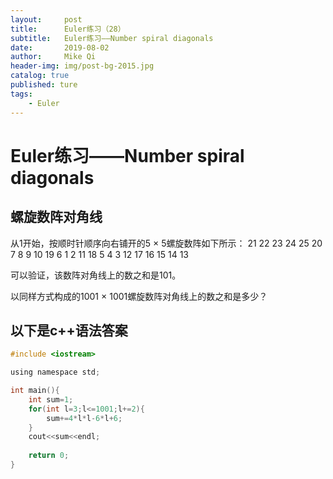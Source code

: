 ```yaml
---
layout:     post
title:      Euler练习（28）
subtitle:   Euler练习——Number spiral diagonals
date:       2019-08-02
author:     Mike Qi
header-img: img/post-bg-2015.jpg
catalog: true
published: ture
tags:
    - Euler
---
```


# Euler练习——Number spiral diagonals #

## 螺旋数阵对角线

从1开始，按顺时针顺序向右铺开的5 × 5螺旋数阵如下所示：
21 22 23 24 25
20  7  8  9 10
19  6  1  2 11
18  5  4  3 12
17 16 15 14 13

可以验证，该数阵对角线上的数之和是101。

以同样方式构成的1001 × 1001螺旋数阵对角线上的数之和是多少？


## 以下是c++语法答案 ##

```c
#include <iostream>

using namespace std;

int main(){
	int sum=1;
	for(int l=3;l<=1001;l+=2){
		sum+=4*l*l-6*l+6;
	}
	cout<<sum<<endl;
	
	return 0;
} 
```
